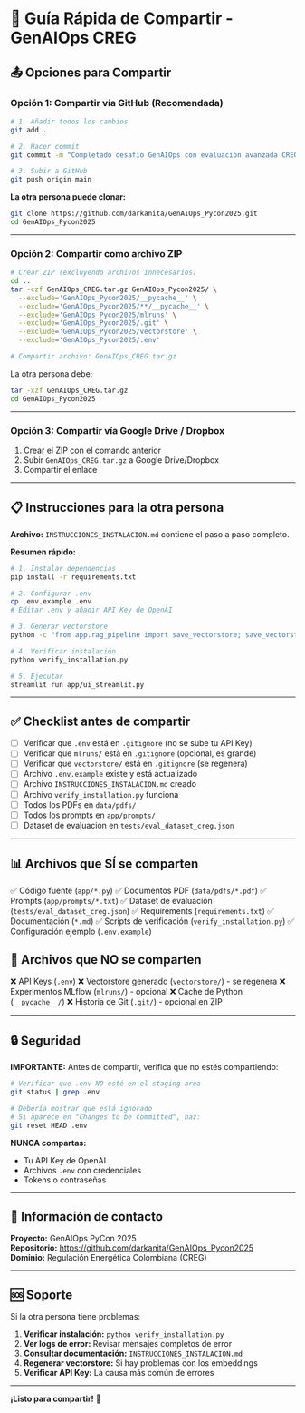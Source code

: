 # 🚀 Guía Rápida de Compartir - GenAIOps CREG

## 📤 Opciones para Compartir

### Opción 1: Compartir vía GitHub (Recomendada)

```bash
# 1. Añadir todos los cambios
git add .

# 2. Hacer commit
git commit -m "Completado desafío GenAIOps con evaluación avanzada CREG"

# 3. Subir a GitHub
git push origin main
```

**La otra persona puede clonar:**
```bash
git clone https://github.com/darkanita/GenAIOps_Pycon2025.git
cd GenAIOps_Pycon2025
```

---

### Opción 2: Compartir como archivo ZIP

```bash
# Crear ZIP (excluyendo archivos innecesarios)
cd ..
tar -czf GenAIOps_CREG.tar.gz GenAIOps_Pycon2025/ \
  --exclude='GenAIOps_Pycon2025/__pycache__' \
  --exclude='GenAIOps_Pycon2025/**/__pycache__' \
  --exclude='GenAIOps_Pycon2025/mlruns' \
  --exclude='GenAIOps_Pycon2025/.git' \
  --exclude='GenAIOps_Pycon2025/vectorstore' \
  --exclude='GenAIOps_Pycon2025/.env'

# Compartir archivo: GenAIOps_CREG.tar.gz
```

La otra persona debe:
```bash
tar -xzf GenAIOps_CREG.tar.gz
cd GenAIOps_Pycon2025
```

---

### Opción 3: Compartir vía Google Drive / Dropbox

1. Crear el ZIP con el comando anterior
2. Subir `GenAIOps_CREG.tar.gz` a Google Drive/Dropbox
3. Compartir el enlace

---

## 📋 Instrucciones para la otra persona

**Archivo:** `INSTRUCCIONES_INSTALACION.md` contiene el paso a paso completo.

**Resumen rápido:**

```bash
# 1. Instalar dependencias
pip install -r requirements.txt

# 2. Configurar .env
cp .env.example .env
# Editar .env y añadir API Key de OpenAI

# 3. Generar vectorstore
python -c "from app.rag_pipeline import save_vectorstore; save_vectorstore()"

# 4. Verificar instalación
python verify_installation.py

# 5. Ejecutar
streamlit run app/ui_streamlit.py
```

---

## ✅ Checklist antes de compartir

- [ ] Verificar que `.env` está en `.gitignore` (no se sube tu API Key)
- [ ] Verificar que `mlruns/` está en `.gitignore` (opcional, es grande)
- [ ] Verificar que `vectorstore/` está en `.gitignore` (se regenera)
- [ ] Archivo `.env.example` existe y está actualizado
- [ ] Archivo `INSTRUCCIONES_INSTALACION.md` creado
- [ ] Archivo `verify_installation.py` funciona
- [ ] Todos los PDFs en `data/pdfs/`
- [ ] Todos los prompts en `app/prompts/`
- [ ] Dataset de evaluación en `tests/eval_dataset_creg.json`

---

## 📊 Archivos que SÍ se comparten

✅ Código fuente (`app/*.py`)
✅ Documentos PDF (`data/pdfs/*.pdf`)
✅ Prompts (`app/prompts/*.txt`)
✅ Dataset de evaluación (`tests/eval_dataset_creg.json`)
✅ Requirements (`requirements.txt`)
✅ Documentación (`*.md`)
✅ Scripts de verificación (`verify_installation.py`)
✅ Configuración ejemplo (`.env.example`)

## 🚫 Archivos que NO se comparten

❌ API Keys (`.env`)
❌ Vectorstore generado (`vectorstore/`) - se regenera
❌ Experimentos MLflow (`mlruns/`) - opcional
❌ Cache de Python (`__pycache__/`)
❌ Historia de Git (`.git/`) - opcional en ZIP

---

## 🔒 Seguridad

**IMPORTANTE:** Antes de compartir, verifica que no estés compartiendo:

```bash
# Verificar que .env NO esté en el staging area
git status | grep .env

# Debería mostrar que está ignorado
# Si aparece en "Changes to be committed", haz:
git reset HEAD .env
```

**NUNCA compartas:**
- Tu API Key de OpenAI
- Archivos `.env` con credenciales
- Tokens o contraseñas

---

## 📧 Información de contacto

**Proyecto:** GenAIOps PyCon 2025  
**Repositorio:** https://github.com/darkanita/GenAIOps_Pycon2025  
**Dominio:** Regulación Energética Colombiana (CREG)

---

## 🆘 Soporte

Si la otra persona tiene problemas:

1. **Verificar instalación:** `python verify_installation.py`
2. **Ver logs de error:** Revisar mensajes completos de error
3. **Consultar documentación:** `INSTRUCCIONES_INSTALACION.md`
4. **Regenerar vectorstore:** Si hay problemas con los embeddings
5. **Verificar API Key:** La causa más común de errores

---

**¡Listo para compartir!** 🎉
